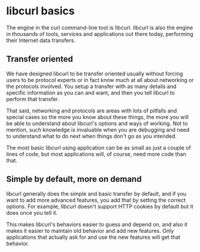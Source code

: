 # libcurl basics

The engine in the curl command-line tool is libcurl. libcurl is also the
engine in thousands of tools, services and applications out there today,
performing their Internet data transfers.

## Transfer oriented

We have designed libcurl to be transfer oriented usually without forcing users
to be protocol experts or in fact know much at all about networking or the
protocols involved. You setup a transfer with as many details and specific
information as you can and want, and then you tell libcurl to perform that
transfer.

That said, networking and protocols are areas with lots of pitfalls and
special cases so the more you know about these things, the more you will be
able to understand about libcurl's options and ways of working. Not to
mention, such knowledge is invaluable when you are debugging and need to
understand what to do next when things don't go as you intended.

The most basic libcurl using application can be as small as just a couple of
lines of code, but most applications will, of course, need more code than that.

## Simple by default, more on demand

libcurl generally does the simple and basic transfer by default, and if you
want to add more advanced features, you add that by setting the correct
options. For example, libcurl doesn't support HTTP cookies by default but it
does once you tell it.

This makes libcurl's behaviors easier to guess and depend on, and also it makes
it easier to maintain old behavior and add new features. Only applications
that actually ask for and use the new features will get that behavior.
